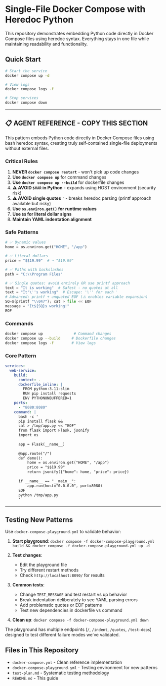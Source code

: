 # Single-File Docker Compose with Heredoc Python

This repository demonstrates embedding Python code directly in Docker Compose files using heredoc syntax. Everything stays in one file while maintaining readability and functionality.

## Quick Start

```bash
# Start the service
docker compose up -d

# View logs
docker compose logs -f

# Stop services  
docker compose down
```

---

## 📋 AGENT REFERENCE - COPY THIS SECTION

This pattern embeds Python code directly in Docker Compose files using bash heredoc syntax, creating truly self-contained single-file deployments without external files.

### Critical Rules
1. **NEVER `docker compose restart`** - won't pick up code changes
2. **Use `docker compose up`** for command changes
3. **Use `docker compose up --build`** for dockerfile changes  
4. **⚠️ AVOID `$VAR` in Python** - expands using HOST environment (security risk)
5. **⚠️ AVOID single quotes `'`** - breaks heredoc parsing (printf approach available but risky)
6. **Use `os.environ.get()` for runtime values**
7. **Use `$$` for literal dollar signs**
8. **Maintain YAML indentation alignment**

### Safe Patterns
```python
# ✅ Dynamic values
home = os.environ.get("HOME", "/app")

# ✅ Literal dollars  
price = "$$19.99"  # → "$19.99"

# ✅ Paths with backslashes
path = "C:\\Program Files"

# ✅ Single quotes: avoid entirely OR use printf approach
text = "It is working"  # Safest - no quotes at all
text = "It'\''s working"  # Escape: '\'' for each '
# Advanced: printf + unquoted EOF (⚠️ enables variable expansion)
SQ=$(printf "\\047"); cat > file << EOF
message = "It${SQ}s working!"
EOF
```

### Commands
```bash
docker compose up              # Command changes
docker compose up --build     # Dockerfile changes  
docker compose logs -f        # View logs
```

### Core Pattern
```yaml
services:
  web-service:
    build:
      context: .
      dockerfile_inline: |
        FROM python:3.11-slim
        RUN pip install requests
        ENV PYTHONUNBUFFERED=1
    ports:
      - "8080:8080"
    command: |
      bash -c '
      pip install flask &&
      cat > /tmp/app.py << "EOF"
      from flask import Flask, jsonify
      import os
      
      app = Flask(__name__)
      
      @app.route("/")
      def demo():
          home = os.environ.get("HOME", "/app")
          price = "$$19.99"
          return jsonify({"home": home, "price": price})
      
      if __name__ == "__main__":
          app.run(host="0.0.0.0", port=8080)
      EOF
      python /tmp/app.py
      '
```

---

## Testing New Patterns

Use `docker-compose-playground.yml` to validate behavior:

1. **Start playground**: `docker compose -f docker-compose-playground.yml build && docker compose -f docker-compose-playground.yml up -d`

2. **Test changes**:
   - Edit the playground file
   - Try different restart methods
   - Check `http://localhost:8090/` for results

3. **Common tests**:
   - Change `TEST_MESSAGE` and test restart vs up behavior
   - Break indentation deliberately to see YAML parsing errors
   - Add problematic quotes or EOF patterns
   - Test new dependencies in dockerfile vs command

4. **Clean up**: `docker compose -f docker-compose-playground.yml down`

The playground has multiple endpoints (`/`, `/indent`, `/quotes`, `/test-deps`) designed to test different failure modes we've validated.

## Files in This Repository

- `docker-compose.yml` - Clean reference implementation
- `docker-compose-playground.yml` - Testing environment for new patterns  
- `test-plan.md` - Systematic testing methodology
- `README.md` - This guide